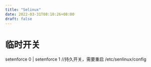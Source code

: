 ```yaml
---
title: "Selinux"
date: 2022-03-31T08:10:26+08:00
draft: false 
---
```


# 临时开关
setenforce 0 | setenforce 1
//持久开关，需要重启
/etc/senlinux/config  

